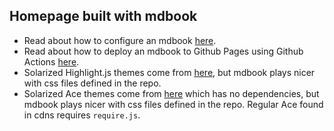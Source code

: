 ## Homepage built with mdbook 

- Read about how to configure an mdbook [here](https://github.com/rust-lang/mdBook/tree/master/book-example/src/format).
- Read about how to deploy an mdbook to Github Pages using Github Actions [here](https://github.com/peaceiris/actions-mdbook).
- Solarized Highlight.js themes come from [here](https://cdnjs.com/libraries/highlight.js/), but mdbook plays nicer
with css files defined in the repo.
- Solarized Ace themes come from [here](https://github.com/ajaxorg/ace-builds/tree/master/src-min-noconflict) which has no dependencies,
but mdbook plays nicer with css files defined in the repo. Regular Ace found in cdns requires `require.js`.